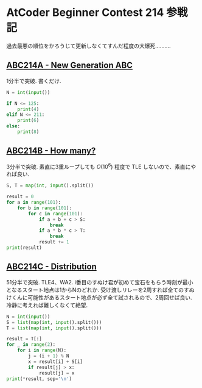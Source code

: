 # AtCoder Beginner Contest 214 参戦記

過去最悪の順位をかろうじて更新しなくてすんだ程度の大爆死……….

## [ABC214A - New Generation ABC](https://atcoder.jp/contests/abc214/tasks/abc214_a)

1分半で突破. 書くだけ.

```python
N = int(input())

if N <= 125:
    print(4)
elif N <= 211:
    print(6)
else:
    print(8)
```

## [ABC214B - How many?](https://atcoder.jp/contests/abc214/tasks/abc214_b)

3分半で突破. 素直に3重ループしても *O*(10<sup>6</sup>) 程度で TLE しないので、素直にやれば良い.

```python
S, T = map(int, input().split())

result = 0
for a in range(101):
    for b in range(101):
        for c in range(101):
            if a + b + c > S:
                break
            if a * b * c > T:
                break
            result += 1
print(result)
```

## [ABC214C - Distribution](https://atcoder.jp/contests/abc214/tasks/abc214_c)

51分半で突破. TLE4、WA2. i番目のすぬけ君が初めて宝石をもらう時刻が最小となるスタート地点は1からNのどれか. 受け渡しリレーを2周すれば全てのすぬけくんに可能性があるスタート地点が必ず全て試されるので、2周回せば良い. 冷静に考えれば難しくなくて絶望.

```python
N = int(input())
S = list(map(int, input().split()))
T = list(map(int, input().split()))

result = T[:]
for _ in range(2):
    for i in range(N):
        j = (i + 1) % N
        x = result[i] + S[i]
        if result[j] > x:
            result[j] = x
print(*result, sep='\n')
```
